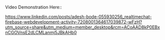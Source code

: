 Video Demonstration Here::

https://www.linkedin.com/posts/adesh-bode-055930256_realtimechat-firebase-webdevelopment-activity-7208001364617039872-wFzH?utm_source=share&utm_medium=member_desktop&rcm=ACoAAD8kP0EBxnCGOVnsE2dLCMLanmj5JBkAHb0

